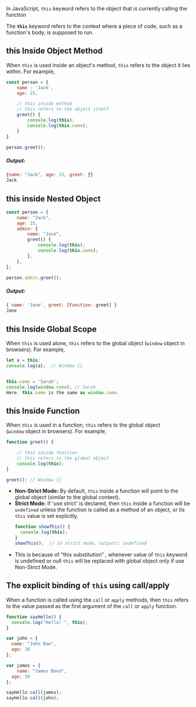 In JavaScript, `this` keyword refers to the object that is currently calling the function

The **`this`** keyword refers to the context where a piece of code, such as a function's body, is supposed to run.

## this Inside Object Method
When `this` is used inside an object's method, `this` refers to the object it lies within. For example,

```js
const person = {
    name : 'Jack',
    age: 25,

    // this inside method
    // this refers to the object itself
    greet() {
        console.log(this);
        console.log(this.name);
    }
}

person.greet();
```

##### Output:
```js
{name: "Jack", age: 25, greet: ƒ}
Jack
```

## this inside Nested Object
```js
const person = {
	name: "Jack",
	age: 25,
	admin: {
		name: "Jane",
		greet() {
			console.log(this);
			console.log(this.name);
		},
	},
};

person.admin.greet();
```

##### Output:
```js
{ name: 'Jane', greet: [Function: greet] }
Jane
```

## this Inside Global Scope
When `this` is used alone, `this` refers to the global object (`window` object in browsers). For example,

```js
let a = this;
console.log(a);  // Window {}


this.name = 'Sarah';
console.log(window.name); // Sarah
Here, this.name is the same as window.name.
```

## this Inside Function
When `this` is used in a function, `this` refers to the global object (`window` object in browsers). For example,

```js
function greet() {

    // this inside function
    // this refers to the global object
    console.log(this);
}

greet(); // Window {}
```

- **Non-Strict Mode:** By default, `this` inside a function will point to the global object (similar to the global context).
- **Strict Mode:** If 'use strict' is declared, then `this` inside a function will be `undefined` unless the function is called as a method of an object, or its `this` value is set explicitly.
	```js
	function showThis() {
	  console.log(this);
	}
	showThis();  // In strict mode, outputs: undefined
	```
- This is because of “this substitution” , whenever value of `this` keyword is undefined or null `this` will be replaced with global object only if use Non-Strict Mode.

## The explicit binding of `this` using call/apply
When a function is called using the `call` or `apply` methods, then `this` refers to the value passed as the first argument of the `call` or `apply` function.

```js
function sayHello() {
  console.log("Hello! ", this);
}

var john = {
  name: "John Doe",
  age: 30
};

var james = {
	name: "James Bond",
  age: 30
};

sayHello.call(james);
sayHello.call(john);

```